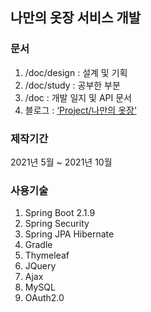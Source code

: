## 나만의 옷장 서비스 개발 


### 문서 
1. /doc/design : 설계 및 기획 
2. /doc/study : 공부한 부분 
3. /doc : 개발 일지 및 API 문서
4. 블로그 : [‘Project/나만의 옷장’](https://ybdeveloper.tistory.com/category/Project/%EB%82%98%EB%A7%8C%EC%9D%98%20%EC%98%B7%EC%9E%A5) 

### 제작기간 
2021년 5월 ~ 2021년 10월

### 사용기술 
1. Spring Boot 2.1.9
2. Spring Security
3. Spring JPA Hibernate 
4. Gradle
5. Thymeleaf
6. JQuery
7. Ajax
8. MySQL
9. OAuth2.0
